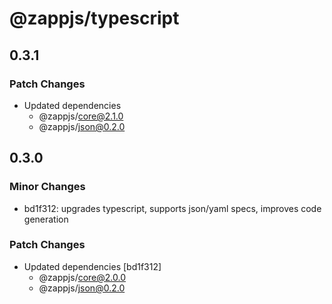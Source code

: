 # @zappjs/typescript

## 0.3.1

### Patch Changes

- Updated dependencies
  - @zappjs/core@2.1.0
  - @zappjs/json@0.2.0

## 0.3.0

### Minor Changes

- bd1f312: upgrades typescript, supports json/yaml specs, improves code generation

### Patch Changes

- Updated dependencies [bd1f312]
  - @zappjs/core@2.0.0
  - @zappjs/json@0.2.0
